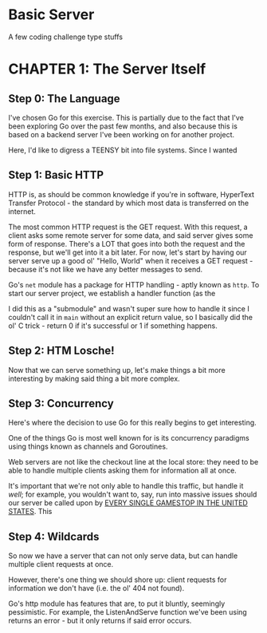 # Basic Server
A few coding challenge type stuffs

# CHAPTER 1: The Server Itself

## Step 0: The Language

I've chosen Go for this exercise. This is partially due to the fact that I've been exploring Go over the past few months, and also because this is based on a backend server I've been working on for another project.

Here, I'd like to digress a TEENSY bit into file systems. Since I wanted 

## Step 1: Basic HTTP

HTTP is, as should be common knowledge if you're in software, HyperText Transfer Protocol - the standard by which most data is transferred on the internet. 

The most common HTTP request is the GET request. With this request, a client asks some remote server for some data, and said server gives some form of response. There's a LOT that goes into both the request and the response, but we'll get into it a bit later. For now, let's start by having our server serve up a good ol' "Hello, World" when it receives a GET request - because it's not like we have any better messages to send. 

Go's `net` module has a package for HTTP handling - aptly known as `http`. To start our server project, we establish a handler function (as the 

I did this as a "submodule" and wasn't super sure how to handle it since I couldn't call it in `main` without an explicit return value, so I basically did the ol' C trick - return 0 if it's successful or 1 if something happens.

## Step 2: HTM Losche!

Now that we can serve something up, let's make things a bit more interesting by making said thing a bit more complex.

## Step 3: Concurrency

Here's where the decision to use Go for this really begins to get interesting.

One of the things Go is most well known for is its concurrency paradigms using things known as channels and Goroutines.

Web servers are not like the checkout line at the local store: they need to be able to handle multiple clients asking them for information all at once.

It's important that we're not only able to handle this traffic, but handle it *well*; for example, you wouldn't want to, say, run into massive issues should our server be called upon by [EVERY SINGLE GAMESTOP IN THE UNITED STATES](https://www.polygon.com/2015/4/2/8337499/gamestops-website-down-amiibo-ness). This 

## Step 4: Wildcards

So now we have a server that can not only serve data, but can handle multiple client requests at once.

However, there's one thing we should shore up: client requests for information we don't have (i.e. the ol' 404 not found).

Go's http module has features that are, to put it bluntly, seemingly pessimistic. For example, the ListenAndServe function we've been using returns an error - but it only returns if said error occurs.
